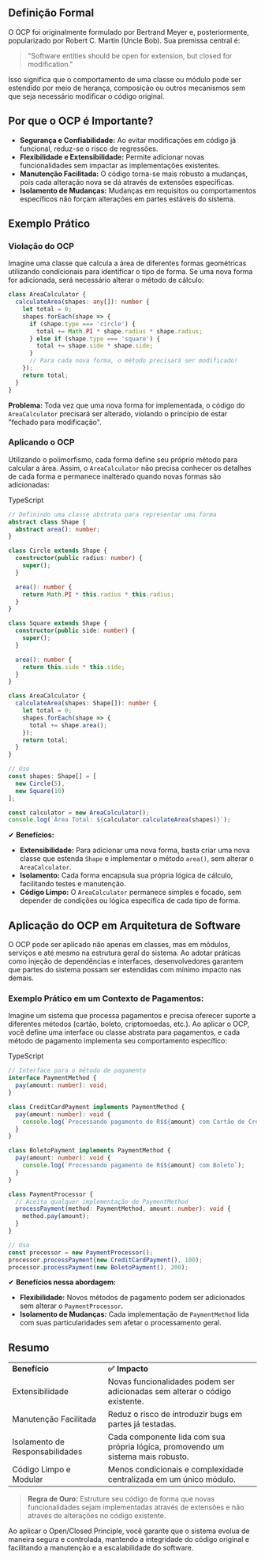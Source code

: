 ## Definição Formal

O OCP foi originalmente formulado por Bertrand Meyer e, posteriormente, popularizado por Robert C. Martin (Uncle Bob). Sua premissa central é:

> "Software entities should be open for extension, but closed for modification."

Isso significa que o comportamento de uma classe ou módulo pode ser estendido por meio de herança, composição ou outros mecanismos sem que seja necessário modificar o código original.

## Por que o OCP é Importante?

- **Segurança e Confiabilidade:** Ao evitar modificações em código já funcional, reduz-se o risco de regressões.
- **Flexibilidade e Extensibilidade:** Permite adicionar novas funcionalidades sem impactar as implementações existentes.
- **Manutenção Facilitada:** O código torna-se mais robusto a mudanças, pois cada alteração nova se dá através de extensões específicas.
- **Isolamento de Mudanças:** Mudanças em requisitos ou comportamentos específicos não forçam alterações em partes estáveis do sistema.

## Exemplo Prático

### Violação do OCP

Imagine uma classe que calcula a área de diferentes formas geométricas utilizando condicionais para identificar o tipo de forma. Se uma nova forma for adicionada, será necessário alterar o método de cálculo:

```ts
class AreaCalculator {
  calculateArea(shapes: any[]): number {
    let total = 0;
    shapes.forEach(shape => {
      if (shape.type === 'circle') {
        total += Math.PI * shape.radius * shape.radius;
      } else if (shape.type === 'square') {
        total += shape.side * shape.side;
      }
      // Para cada nova forma, o método precisará ser modificado!
    });
    return total;
  }
}
````

**Problema:** Toda vez que uma nova forma for implementada, o código do `AreaCalculator` precisará ser alterado, violando o princípio de estar "fechado para modificação".

### Aplicando o OCP

Utilizando o polimorfismo, cada forma define seu próprio método para calcular a área. Assim, o `AreaCalculator` não precisa conhecer os detalhes de cada forma e permanece inalterado quando novas formas são adicionadas:

TypeScript

```ts
// Definindo uma classe abstrata para representar uma forma
abstract class Shape {
  abstract area(): number;
}

class Circle extends Shape {
  constructor(public radius: number) {
    super();
  }

  area(): number {
    return Math.PI * this.radius * this.radius;
  }
}

class Square extends Shape {
  constructor(public side: number) {
    super();
  }

  area(): number {
    return this.side * this.side;
  }
}

class AreaCalculator {
  calculateArea(shapes: Shape[]): number {
    let total = 0;
    shapes.forEach(shape => {
      total += shape.area();
    });
    return total;
  }
}

// Uso
const shapes: Shape[] = [
  new Circle(5),
  new Square(10)
];

const calculator = new AreaCalculator();
console.log(`Área Total: ${calculator.calculateArea(shapes)}`);
```

✔ **Benefícios:**

- **Extensibilidade:** Para adicionar uma nova forma, basta criar uma nova classe que estenda `Shape` e implementar o método `area()`, sem alterar o `AreaCalculator`.
- **Isolamento:** Cada forma encapsula sua própria lógica de cálculo, facilitando testes e manutenção.
- **Código Limpo:** O `AreaCalculator` permanece simples e focado, sem depender de condições ou lógica específica de cada tipo de forma.

## Aplicação do OCP em Arquitetura de Software

O OCP pode ser aplicado não apenas em classes, mas em módulos, serviços e até mesmo na estrutura geral do sistema. Ao adotar práticas como injeção de dependências e interfaces, desenvolvedores garantem que partes do sistema possam ser estendidas com mínimo impacto nas demais.

### Exemplo Prático em um Contexto de Pagamentos:

Imagine um sistema que processa pagamentos e precisa oferecer suporte a diferentes métodos (cartão, boleto, criptomoedas, etc.). Ao aplicar o OCP, você define uma interface ou classe abstrata para pagamentos, e cada método de pagamento implementa seu comportamento específico:

TypeScript

```ts
// Interface para o método de pagamento
interface PaymentMethod {
  pay(amount: number): void;
}

class CreditCardPayment implements PaymentMethod {
  pay(amount: number): void {
    console.log(`Processando pagamento de R$${amount} com Cartão de Crédito`);
  }
}

class BoletoPayment implements PaymentMethod {
  pay(amount: number): void {
    console.log(`Processando pagamento de R$${amount} com Boleto`);
  }
}

class PaymentProcessor {
  // Aceita qualquer implementação de PaymentMethod
  processPayment(method: PaymentMethod, amount: number): void {
    method.pay(amount);
  }
}

// Uso
const processor = new PaymentProcessor();
processor.processPayment(new CreditCardPayment(), 100);
processor.processPayment(new BoletoPayment(), 200);
```

✔ **Benefícios nessa abordagem:**

- **Flexibilidade:** Novos métodos de pagamento podem ser adicionados sem alterar o `PaymentProcessor`.
- **Isolamento de Mudanças:** Cada implementação de `PaymentMethod` lida com suas particularidades sem afetar o processamento geral.

## Resumo

|   |   |
|---|---|
|**Benefício**|**✅ Impacto**|
|Extensibilidade|Novas funcionalidades podem ser adicionadas sem alterar o código existente.|
|Manutenção Facilitada|Reduz o risco de introduzir bugs em partes já testadas.|
|Isolamento de Responsabilidades|Cada componente lida com sua própria lógica, promovendo um sistema mais robusto.|
|Código Limpo e Modular|Menos condicionais e complexidade centralizada em um único módulo.|

> **Regra de Ouro:** Estruture seu código de forma que novas funcionalidades sejam implementadas através de extensões e não através de alterações no código existente.

Ao aplicar o Open/Closed Principle, você garante que o sistema evolua de maneira segura e controlada, mantendo a integridade do código original e facilitando a manutenção e a escalabilidade do software.